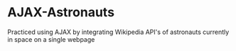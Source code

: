 # AJAX-Astronauts
Practiced using AJAX by integrating Wikipedia API's of astronauts currently in space on a single webpage
